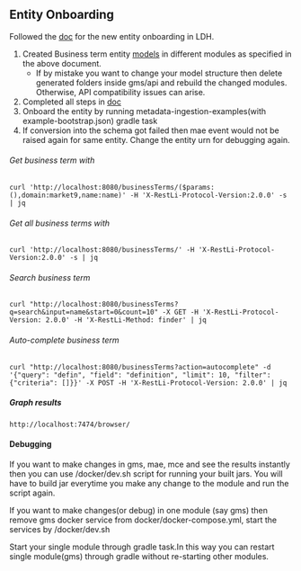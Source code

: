 ## Entity Onboarding

Followed the [doc](../how/entity-onboarding.md) for the new entity onboarding in LDH.

1. Created Business term entity [models](../rfc/active/business_glossary/README.md) in different modules as specified in the above document.
    - If by mistake you want to change your model structure then delete generated folders inside gms/api and
      rebuild the changed modules. Otherwise, API compatibility issues can arise.
3. Completed all steps in [doc](../how/entity-onboarding.md)
2. Onboard the entity by running metadata-ingestion-examples(with example-bootstrap.json) gradle task
3. If conversion into the schema got failed then mae event would not be raised again for same entity. Change the entity urn for debugging again.


###### Get business term with 
```
curl 'http://localhost:8080/businessTerms/($params:(),domain:market9,name:name)' -H 'X-RestLi-Protocol-Version:2.0.0' -s | jq
```
###### Get all business terms with
```
curl 'http://localhost:8080/businessTerms/' -H 'X-RestLi-Protocol-Version:2.0.0' -s | jq
```
###### Search business term
```
curl "http://localhost:8080/businessTerms?q=search&input=name&start=0&count=10" -X GET -H 'X-RestLi-Protocol-Version: 2.0.0' -H 'X-RestLi-Method: finder' | jq
```
###### Auto-complete business term
```
curl "http://localhost:8080/businessTerms?action=autocomplete" -d '{"query": "defin", "field": "definition", "limit": 10, "filter": {"criteria": []}}' -X POST -H 'X-RestLi-Protocol-Version: 2.0.0' | jq
```

##### Graph results
```
http://localhost:7474/browser/
```

#### Debugging
If you want to make changes in gms, mae, mce and see the results instantly then you can use /docker/dev.sh script for running your built jars.
You will have to build jar everytime you make any change to the module and run the script again.

If you want to make changes(or debug) in one module (say gms) then remove gms docker service from docker/docker-compose.yml,
start the services by /docker/dev.sh

Start your single module through gradle task.In this way you can restart single module(gms) through gradle without re-starting other modules. 
  